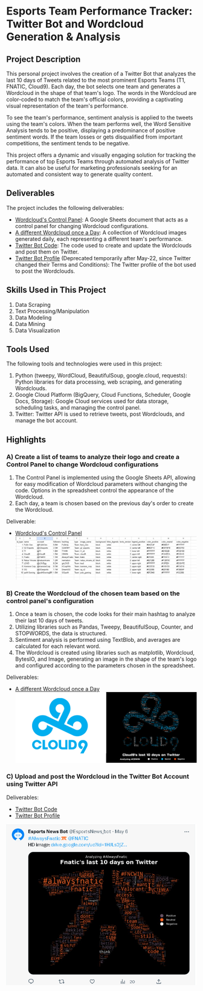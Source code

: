 # Esports Team Performance Tracker: Twitter Bot and Wordcloud Generation & Analysis
## Project Description

This personal project involves the creation of a Twitter Bot that analyzes the last 10 days of Tweets related to the most prominent Esports Teams (T1, FNATIC, Cloud9). Each day, the bot selects one team and generates a Wordcloud in the shape of that team's logo. The words in the Wordcloud are color-coded to match the team's official colors, providing a captivating visual representation of the team's performance.

To see the team's performance, sentiment analysis is applied to the tweets using the team's colors. When the team performs well, the Word Sensitive Analysis tends to be positive, displaying a predominance of positive sentiment words. If the team losses or gets disqualified from important competitions, the sentiment tends to be negative.

This project offers a dynamic and visually engaging solution for tracking the performance of top Esports Teams through automated analysis of Twitter data. It can also be useful for marketing professionals seeking for an automated and consistent way to generate quality content.

## Deliverables

The project includes the following deliverables:

* [Wordcloud's Control Panel](https://docs.google.com/spreadsheets/d/1MFIte9Rm4hXk713uXG4DOKKg2gwN8S_GJ-tqEwBi3tk/edit#gid=0): A Google Sheets document that acts as a control panel for changing Wordcloud configurations.
* [A different Wordcloud once a Day](https://github.com/ICereghetti/project_twitter_wordclouds/tree/5baa21324a5e5e0bbfacbb93ea6ea2755713acb8/wordcloud_samples): A collection of Wordcloud images generated daily, each representing a different team's performance.
* [Twitter Bot Code](https://github.com/ICereghetti/project_twitter_wordclouds/blob/5baa21324a5e5e0bbfacbb93ea6ea2755713acb8/code.py): The code used to create and update the Wordclouds and post them on Twitter.
* [Twitter Bot Profile](https://twitter.com/EsportsNews_bot) (Deprecated temporarily after May-22, since Twitter changed their Terms and Conditions): The Twitter profile of the bot used to post the Wordclouds.

## Skills Used in This Project

1) Data Scraping
2) Text Processing/Manipulation
3) Data Modeling
4) Data Mining
5) Data Visualization

## Tools Used

The following tools and technologies were used in this project:

1) Python (tweepy, WordCloud, BeautifulSoup, google.cloud, requests): Python libraries for data processing, web scraping, and generating Wordclouds.
2) Google Cloud Platform (BigQuery, Cloud Functions, Scheduler, Google Docs, Storage): Google Cloud services used for data storage, scheduling tasks, and managing the control panel.
3) Twitter: Twitter API is used to retrieve tweets, post Wordclouds, and manage the bot account.

## Highlights

### A) Create a list of teams to analyze their logo and create a Control Panel to change Wordcloud configurations

1. The Control Panel is implemented using the Google Sheets API, allowing for easy modification of Wordcloud parameters without changing the code. Options in the spreadsheet control the appearance of the Wordcloud.
2. Each day, a team is chosen based on the previous day's order to create the Wordcloud.

Deliverable:
- [Wordcloud's Control Panel](https://docs.google.com/spreadsheets/d/1MFIte9Rm4hXk713uXG4DOKKg2gwN8S_GJ-tqEwBi3tk/edit#gid=0)
![Wordcloud's Control Panel](https://github.com/ICereghetti/Cereghetti_Portfolio/blob/f4914a3740d8a269d538f12108a96f0d55c125b5/images/project_twitter_wordcloud_1.png)

### B) Create the Wordcloud of the chosen team based on the control panel's configuration

1. Once a team is chosen, the code looks for their main hashtag to analyze their last 10 days of tweets.
2. Utilizing libraries such as Pandas, Tweepy, BeautifulSoup, Counter, and STOPWORDS, the data is structured.
3. Sentiment analysis is performed using TextBlob, and averages are calculated for each relevant word.
4. The Wordcloud is created using libraries such as matplotlib, Wordcloud, BytesIO, and Image, generating an image in the shape of the team's logo and configured according to the parameters chosen in the spreadsheet.

Deliverables:
- [A different Wordcloud once a Day](https://github.com/ICereghetti/project_twitter_wordclouds/tree/5baa21324a5e5e0bbfacbb93ea6ea2755713acb8/wordcloud_samples)
![Wordcloud Sample](https://github.com/ICereghetti/Cereghetti_Portfolio/blob/a61458d7ca0c47664b3a89a042f665cda465c7e2/images/project_twitter_wordcloud_3.png)

### C) Upload and post the Wordcloud in the Twitter Bot Account using Twitter API

Deliverables:
- [Twitter Bot Code](https://github.com/ICereghetti/project_twitter_wordclouds/blob/5baa21324a5e5e0bbfacbb93ea6ea2755713acb8/code.py)
- [Twitter Bot Profile](https://twitter.com/EsportsNews_bot)

![Twitter Bot Wordcloud](https://github.com/ICereghetti/Cereghetti_Portfolio/blob/f4914a3740d8a269d538f12108a96f0d55c125b5/images/project_twitter_wordcloud_2.png)
